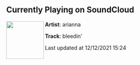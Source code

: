 ## Currently Playing on SoundCloud

[<img align="left" width="100" src="https://i1.sndcdn.com/artworks-VJMz3b6g6n9t6uLh-T5MtAw-t500x500.jpg">](https://soundcloud.com/ariannanxc/bleedin)

**Artist**: arianna 

**Track**: bleedin'

Last updated at 12/12/2021 15:24
